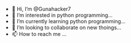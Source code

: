 - 👋 Hi, I’m @Gunahacker7
- 👀 I’m interested in python programming...
- 🌱 I’m currently learning  python programming...
- 💞️ I’m looking to collaborate on  new thoings...
- 📫 How to reach me ...

<!---
Gunahacker7/Gunahacker7 is a ✨ special ✨ repository because its `README.md` (this file) appears on your GitHub profile.
You can click the Preview link to take a look at your changes.
--->
